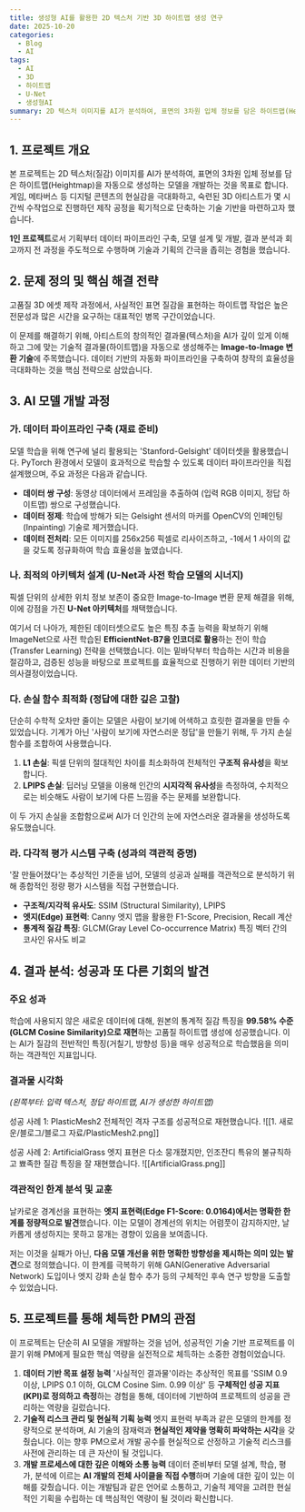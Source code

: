 ```yaml
---
title: 생성형 AI를 활용한 2D 텍스처 기반 3D 하이트맵 생성 연구
date: 2025-10-20
categories:
  - Blog
  - AI
tags:
  - AI
  - 3D
  - 하이트맵
  - U-Net
  - 생성형AI
summary: 2D 텍스처 이미지를 AI가 분석하여, 표면의 3차원 입체 정보를 담은 하이트맵(Heightmap)을 자동으로 생성하는 모델을 개발하는 프로젝트입니다. Image-to-Image 변환 기술인 U-Net 아키텍처와 전이 학습을 활용하여 개발 과정을 주도했습니다.
---
```

## 1. 프로젝트 개요

본 프로젝트는 2D 텍스처(질감) 이미지를 AI가 분석하여, 표면의 3차원 입체 정보를 담은 하이트맵(Heightmap)을 자동으로 생성하는 모델을 개발하는 것을 목표로 합니다. 게임, 메타버스 등 디지털 콘텐츠의 현실감을 극대화하고, 숙련된 3D 아티스트가 몇 시간씩 수작업으로 진행하던 제작 공정을 획기적으로 단축하는 기술 기반을 마련하고자 했습니다.

**1인 프로젝트**로서 기획부터 데이터 파이프라인 구축, 모델 설계 및 개발, 결과 분석과 회고까지 전 과정을 주도적으로 수행하며 기술과 기획의 간극을 좁히는 경험을 했습니다.

## 2. 문제 정의 및 핵심 해결 전략

고품질 3D 에셋 제작 과정에서, 사실적인 표면 질감을 표현하는 하이트맵 작업은 높은 전문성과 많은 시간을 요구하는 대표적인 병목 구간이었습니다.

이 문제를 해결하기 위해, 아티스트의 창의적인 결과물(텍스처)을 AI가 깊이 있게 이해하고 그에 맞는 기술적 결과물(하이트맵)을 자동으로 생성해주는 **Image-to-Image 변환 기술**에 주목했습니다. 데이터 기반의 자동화 파이프라인을 구축하여 창작의 효율성을 극대화하는 것을 핵심 전략으로 삼았습니다.

## 3. AI 모델 개발 과정

### 가. 데이터 파이프라인 구축 (재료 준비)

모델 학습을 위해 연구에 널리 활용되는 'Stanford-Gelsight' 데이터셋을 활용했습니다. PyTorch 환경에서 모델이 효과적으로 학습할 수 있도록 데이터 파이프라인을 직접 설계했으며, 주요 과정은 다음과 같습니다.

- **데이터 쌍 구성**: 동영상 데이터에서 프레임을 추출하여 (입력 RGB 이미지, 정답 하이트맵) 쌍으로 구성했습니다.
- **데이터 정제**: 학습에 방해가 되는 Gelsight 센서의 마커를 OpenCV의 인페인팅(Inpainting) 기술로 제거했습니다.
- **데이터 전처리**: 모든 이미지를 256x256 픽셀로 리사이즈하고, -1에서 1 사이의 값을 갖도록 정규화하여 학습 효율성을 높였습니다.

### 나. 최적의 아키텍처 설계 (U-Net과 사전 학습 모델의 시너지)

픽셀 단위의 상세한 위치 정보 보존이 중요한 Image-to-Image 변환 문제 해결을 위해, 이에 강점을 가진 **U-Net 아키텍처**를 채택했습니다.

여기서 더 나아가, 제한된 데이터셋으로도 높은 특징 추출 능력을 확보하기 위해 ImageNet으로 사전 학습된 **EfficientNet-B7을 인코더로 활용**하는 전이 학습(Transfer Learning) 전략을 선택했습니다. 이는 밑바닥부터 학습하는 시간과 비용을 절감하고, 검증된 성능을 바탕으로 프로젝트를 효율적으로 진행하기 위한 데이터 기반의 의사결정이었습니다.

### 다. 손실 함수 최적화 (정답에 대한 깊은 고찰)

단순히 수학적 오차만 줄이는 모델은 사람이 보기에 어색하고 흐릿한 결과물을 만들 수 있었습니다. 기계가 아닌 '사람이 보기에 자연스러운 정답'을 만들기 위해, 두 가지 손실 함수를 조합하여 사용했습니다.

1. **L1 손실**: 픽셀 단위의 절대적인 차이를 최소화하여 전체적인 **구조적 유사성**을 확보합니다.
2. **LPIPS 손실**: 딥러닝 모델을 이용해 인간의 **시지각적 유사성**을 측정하여, 수치적으로는 비슷해도 사람이 보기에 다른 느낌을 주는 문제를 보완합니다.

이 두 가지 손실을 조합함으로써 AI가 더 인간의 눈에 자연스러운 결과물을 생성하도록 유도했습니다.

### 라. 다각적 평가 시스템 구축 (성과의 객관적 증명)

'잘 만들어졌다'는 추상적인 기준을 넘어, 모델의 성공과 실패를 객관적으로 분석하기 위해 종합적인 정량 평가 시스템을 직접 구현했습니다.

- **구조적/지각적 유사도**: SSIM (Structural Similarity), LPIPS
- **엣지(Edge) 표현력**: Canny 엣지 맵을 활용한 F1-Score, Precision, Recall 계산
- **통계적 질감 특징**: GLCM(Gray Level Co-occurrence Matrix) 특징 벡터 간의 코사인 유사도 비교

## 4. 결과 분석: 성공과 또 다른 기회의 발견

### 주요 성과

학습에 사용되지 않은 새로운 데이터에 대해, 원본의 통계적 질감 특징을 **99.58% 수준(GLCM Cosine Similarity)으로 재현**하는 고품질 하이트맵 생성에 성공했습니다. 이는 AI가 질감의 전반적인 특징(거칠기, 방향성 등)을 매우 성공적으로 학습했음을 의미하는 객관적인 지표입니다.

### 결과물 시각화

_(왼쪽부터: 입력 텍스처, 정답 하이트맵, AI가 생성한 하이트맵)_

성공 사례 1: PlasticMesh2 전체적인 격자 구조를 성공적으로 재현했습니다.
![[1. 새로운/블로그/블로그 자료/PlasticMesh2.png]]

성공 사례 2: ArtificialGrass 엣지 표현은 다소 뭉개졌지만, 인조잔디 특유의 불규칙하고 뾰족한 질감 특징을 잘 재현했습니다.
![[ArtificialGrass.png]]
### 객관적인 한계 분석 및 교훈

날카로운 경계선을 표현하는 **엣지 표현력(Edge F1-Score: 0.0164)에서는 명확한 한계를 정량적으로 발견**했습니다. 이는 모델이 경계선의 위치는 어렴풋이 감지하지만, 날카롭게 생성하지는 못하고 뭉개는 경향이 있음을 보여줍니다.

저는 이것을 실패가 아닌, **다음 모델 개선을 위한 명확한 방향성을 제시하는 의미 있는 발견**으로 정의했습니다. 이 한계를 극복하기 위해 GAN(Generative Adversarial Network) 도입이나 엣지 강화 손실 함수 추가 등의 구체적인 후속 연구 방향을 도출할 수 있었습니다.

## 5. 프로젝트를 통해 체득한 PM의 관점

이 프로젝트는 단순히 AI 모델을 개발하는 것을 넘어, 성공적인 기술 기반 프로젝트를 이끌기 위해 PM에게 필요한 핵심 역량을 실전적으로 체득하는 소중한 경험이었습니다.

1. **데이터 기반 목표 설정 능력** '사실적인 결과물'이라는 추상적인 목표를 'SSIM 0.9 이상, LPIPS 0.1 이하, GLCM Cosine Sim. 0.99 이상' 등 **구체적인 성공 지표(KPI)로 정의하고 측정**하는 경험을 통해, 데이터에 기반하여 프로젝트의 성공을 관리하는 역량을 길렀습니다.
2. **기술적 리스크 관리 및 현실적 기획 능력** 엣지 표현력 부족과 같은 모델의 한계를 정량적으로 분석하며, AI 기술의 잠재력과 **현실적인 제약을 명확히 파악하는 시각**을 갖췄습니다. 이는 향후 PM으로서 개발 공수를 현실적으로 산정하고 기술적 리스크를 사전에 관리하는 데 큰 자산이 될 것입니다.
3. **개발 프로세스에 대한 깊은 이해와 소통 능력** 데이터 준비부터 모델 설계, 학습, 평가, 분석에 이르는 **AI 개발의 전체 사이클을 직접 수행**하며 기술에 대한 깊이 있는 이해를 갖췄습니다. 이는 개발팀과 같은 언어로 소통하고, 기술적 제약을 고려한 현실적인 기획을 수립하는 데 핵심적인 역량이 될 것이라 확신합니다.
